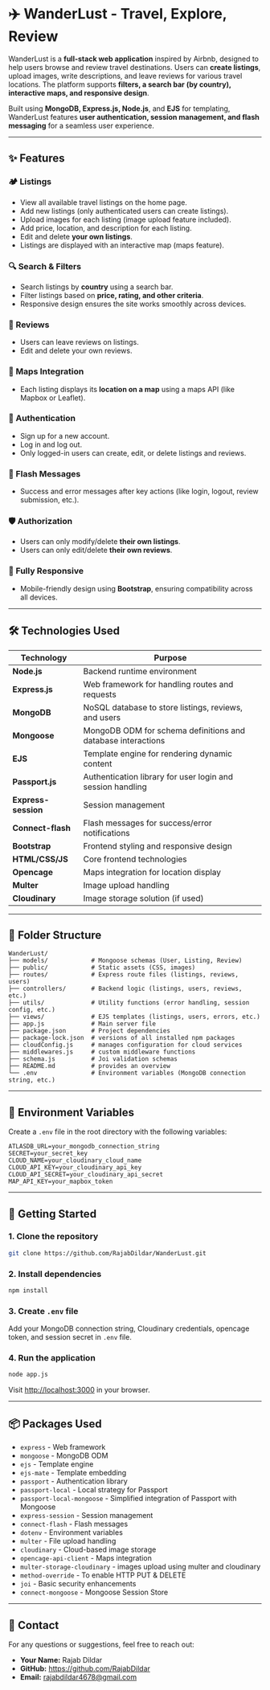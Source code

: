 # ✈️ WanderLust - Travel, Explore, Review

WanderLust is a **full-stack web application** inspired by Airbnb, designed to help users browse and review travel destinations. Users can **create listings**, upload images, write descriptions, and leave reviews for various travel locations. The platform supports **filters, a search bar (by country), interactive maps, and responsive design**.

Built using **MongoDB, Express.js, Node.js**, and **EJS** for templating, WanderLust features **user authentication, session management, and flash messaging** for a seamless user experience.

---

## ✨ Features

### 🏕️ Listings

- View all available travel listings on the home page.
- Add new listings (only authenticated users can create listings).
- Upload images for each listing (image upload feature included).
- Add price, location, and description for each listing.
- Edit and delete **your own listings**.
- Listings are displayed with an interactive map (maps feature).

### 🔍 Search & Filters

- Search listings by **country** using a search bar.
- Filter listings based on **price, rating, and other criteria**.
- Responsive design ensures the site works smoothly across devices.

### 💬 Reviews

- Users can leave reviews on listings.
- Edit and delete your own reviews.

### 📍 Maps Integration

- Each listing displays its **location on a map** using a maps API (like Mapbox or Leaflet).

### 🔐 Authentication

- Sign up for a new account.
- Log in and log out.
- Only logged-in users can create, edit, or delete listings and reviews.

### 🚨 Flash Messages

- Success and error messages after key actions (like login, logout, review submission, etc.).

### 🛡️ Authorization

- Users can only modify/delete **their own listings**.
- Users can only edit/delete **their own reviews**.

### 📱 Fully Responsive

- Mobile-friendly design using **Bootstrap**, ensuring compatibility across all devices.

---

## 🛠️ Technologies Used

| Technology          | Purpose                                                      |
| ------------------- | ------------------------------------------------------------ |
| **Node.js**         | Backend runtime environment                                  |
| **Express.js**      | Web framework for handling routes and requests               |
| **MongoDB**         | NoSQL database to store listings, reviews, and users         |
| **Mongoose**        | MongoDB ODM for schema definitions and database interactions |
| **EJS**             | Template engine for rendering dynamic content                |
| **Passport.js**     | Authentication library for user login and session handling   |
| **Express-session** | Session management                                           |
| **Connect-flash**   | Flash messages for success/error notifications               |
| **Bootstrap**       | Frontend styling and responsive design                       |
| **HTML/CSS/JS**     | Core frontend technologies                                   |
| **Opencage**        | Maps integration for location display                        |
| **Multer**          | Image upload handling                                        |
| **Cloudinary**      | Image storage solution (if used)                             |

---

## 📂 Folder Structure

```
WanderLust/
├── models/            # Mongoose schemas (User, Listing, Review)
├── public/            # Static assets (CSS, images)
├── routes/            # Express route files (listings, reviews, users)
├── controllers/       # Backend logic (listings, users, reviews, etc.)
├── utils/             # Utility functions (error handling, session config, etc.)
├── views/             # EJS templates (listings, users, errors, etc.)
├── app.js             # Main server file
├── package.json       # Project dependencies
├── package-lock.json  # versions of all installed npm packages
├── cloudConfig.js     # manages configuration for cloud services
├── middlewares.js     # custom middleware functions
├── schema.js          # Joi validation schemas
├── README.md          # provides an overview
└── .env               # Environment variables (MongoDB connection string, etc.)
```

---

## 📜 Environment Variables

Create a `.env` file in the root directory with the following variables:

```
ATLASDB_URL=your_mongodb_connection_string
SECRET=your_secret_key
CLOUD_NAME=your_cloudinary_cloud_name
CLOUD_API_KEY=your_cloudinary_api_key
CLOUD_API_SECRET=your_cloudinary_api_secret
MAP_API_KEY=your_mapbox_token
```

---

## 🚀 Getting Started

### 1. Clone the repository

```bash
git clone https://github.com/RajabDildar/WanderLust.git
```

### 2. Install dependencies

```bash
npm install
```

### 3. Create `.env` file

Add your MongoDB connection string, Cloudinary credentials, opencage token, and session secret in `.env` file.

### 4. Run the application

```bash
node app.js
```

Visit [http://localhost:3000](http://localhost:3000) in your browser.

---

## 📦 Packages Used

- `express` - Web framework
- `mongoose` - MongoDB ODM
- `ejs` - Template engine
- `ejs-mate` - Template embedding
- `passport` - Authentication library
- `passport-local` - Local strategy for Passport
- `passport-local-mongoose` - Simplified integration of Passport with Mongoose
- `express-session` - Session management
- `connect-flash` - Flash messages
- `dotenv` - Environment variables
- `multer` - File upload handling
- `cloudinary` - Cloud-based image storage
- `opencage-api-client` - Maps integration
- `multer-storage-cloudinary` - images upload using multer and cloudinary
- `method-override` - To enable HTTP PUT & DELETE
- `joi` - Basic security enhancements
- `connect-mongoose` - Mongoose Session Store

---

## 📧 Contact

For any questions or suggestions, feel free to reach out:

- **Your Name:** Rajab Dildar
- **GitHub:** https://github.com/RajabDildar
- **Email:** rajabdildar4678@gmail.com
